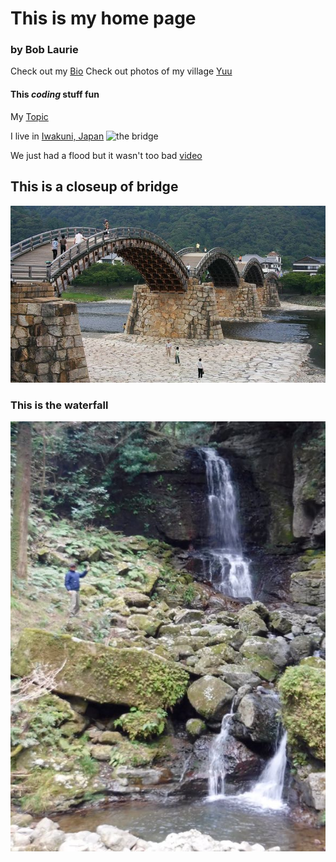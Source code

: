 # This is my home page
### by Bob Laurie  
Check out my [Bio](bio "It is really me")
Check out photos of my village [Yuu](photos/index)

#### This *coding* stuff fun

My [Topic](topic)

I live in [Iwakuni, Japan](https://www.mcasiwakuni.marines.mil/)
![the bridge](https://www.japan-guide.com/g17/740/6177_03.jpg "Kintai bridge is cool")

We just had a flood but it wasn't too bad
[video](https://youtu.be/SPg2zikKVu0)

## This is a closeup of bridge  

![bridge](kintai-close.jpg)

### This is the waterfall
![Water fall](waterfall.jpg)
